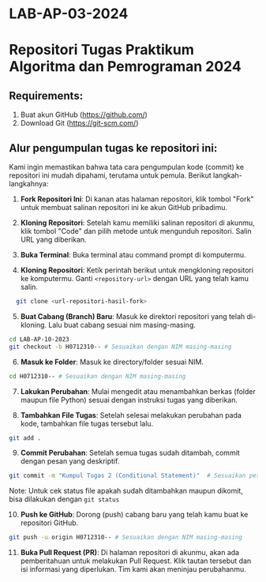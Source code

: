# LAB-AP-03-2024
# Repositori Tugas Praktikum Algoritma dan Pemrograman 2024

## Requirements:
1. Buat akun GitHub (https://github.com/)
2. Download Git (https://git-scm.com/)

## Alur pengumpulan tugas ke repositori ini:

Kami ingin memastikan bahwa tata cara pengumpulan kode (commit) ke repositori ini mudah dipahami, terutama untuk pemula. Berikut langkah-langkahnya:

1. **Fork Repositori Ini**: Di kanan atas halaman repositori, klik tombol "Fork" untuk membuat salinan repositori ini ke akun GitHub pribadimu.

2. **Kloning Repositori**: Setelah kamu memiliki salinan repositori di akunmu, klik tombol "Code" dan pilih metode untuk mengunduh repositori. Salin URL yang diberikan.

3. **Buka Terminal**: Buka terminal atau command prompt di komputermu.

4. **Kloning Repositori**: Ketik perintah berikut untuk mengkloning repositori ke komputermu. Ganti `<repository-url>` dengan URL yang telah kamu salin.

```bash
  git clone <url-repositori-hasil-fork>
```

5. **Buat Cabang (Branch) Baru**: Masuk ke direktori repositori yang telah di-kloning. Lalu buat cabang sesuai nim masing-masing.

```bash
cd LAB-AP-10-2023
git checkout -b H0712310-- # Sesuaikan dengan NIM masing-masing
```

6. **Masuk ke Folder**: Masuk ke directory/folder sesuai NIM.

```bash
cd H0712310-- # Sesuaikan dengan NIM masing-masing
```

7. **Lakukan Perubahan**: Mulai mengedit atau menambahkan berkas (folder maupun file Python) sesuai dengan instruksi tugas yang diberikan.

8. **Tambahkan File Tugas**: Setelah selesai melakukan perubahan pada kode, tambahkan file tugas tersebut lalu.

```bash
git add .
```

9. **Commit Perubahan**: Setelah semua tugas sudah ditambah, commit dengan pesan yang deskriptif.

```bash
git commit -m "Kumpul Tugas 2 (Conditional Statement)"  # Sesuaikan pesan dengan tugas yang kamu kumpulkan
```
Note: Untuk cek status file apakah sudah ditambahkan maupun dikomit, bisa dilakukan dengan `git status`

10. **Push ke GitHub**: Dorong (push) cabang baru yang telah kamu buat ke repositori GitHub.

```bash
git push -u origin H0712310-- # Sesuaikan dengan NIM masing-masing
```

11. **Buka Pull Request (PR)**: Di halaman repositori di akunmu, akan ada pemberitahuan untuk melakukan Pull Request. Klik tautan tersebut dan isi informasi yang diperlukan. Tim kami akan meninjau perubahanmu.

